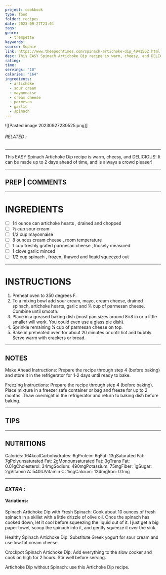 ```yaml
---
project: cookbook
type: food
folder: recipes
date: 2023-09-27T23:04
tags: 
genre:
  - trempette
keywords: 
source: Sophie
link: https://www.theepochtimes.com/spinach-artichoke-dip_4941562.html
desc: This EASY Spinach Artichoke Dip recipe is warm, cheesy, and DELICIOUS! It can be made up to 2 days ahead of time, and is always a crowd pleaser!
rating: 
time: 
servings: "10"
calories: "164"
ingredients:
  - artichoke
  - sour cream
  - mayonnaise
  - cream cheese
  - parmesan
  - garlic
  - spinach
---
```


![[Pasted image 20230927230525.png]]
###### *RELATED* : 
---
This EASY Spinach Artichoke Dip recipe is warm, cheesy, and DELICIOUS! It can be made up to 2 days ahead of time, and is always a crowd pleaser!


---
## PREP | COMMENTS



---
# INGREDIENTS

- [ ] 14 ounce can artichoke hearts , drained and chopped
- [ ] ½ cup sour cream
- [ ] 1/2 cup mayonnaise
- [ ] 8 ounces cream cheese , room temperature
- [ ] 1 cup freshly grated parmesan cheese , loosely measured
- [ ] 1 clove garlic minced
- [ ] 1/2 cup spinach , frozen, thawed and liquid squeezed out

---
# INSTRUCTIONS

1. Preheat oven to 350 degrees F.
2. To a mixing bowl add sour cream, mayo, cream cheese, drained spinach, artichoke hearts, garlic and ¾ cup of parmesan cheese. Combine until smooth.
3. Place in a greased baking dish (most pan sizes around 8×8 in or a little smaller will work. You could even use a glass pie dish).
4. Sprinkle remaining ¼ cup of parmesan cheese on top.
5. Bake in preheated oven for about 20 minutes or until hot and bubbly. Serve warm with crackers or bread.

---
## NOTES

Make Ahead Instructions: Prepare the recipe through step 4 (before baking) and store it in the refrigerator for 1-2 days until ready to bake.
  
Freezing Instructions: Prepare the recipe through step 4 (before baking). Place mixture in a freezer safe container or bag and freeze for up to 2 months. Thaw overnight in the refrigerator and return to baking dish before baking.

---
## TIPS



---
## NUTRITIONS

Calories: 164kcalCarbohydrates: 6gProtein: 6gFat: 13gSaturated Fat: 7gPolyunsaturated Fat: 2gMonounsaturated Fat: 3gTrans Fat: 0.01gCholesterol: 34mgSodium: 490mgPotassium: 75mgFiber: 1gSugar: 2gVitamin A: 540IUVitamin C: 1mgCalcium: 124mgIron: 0.1mg

---
### *EXTRA* :


#### **Variations:**

Spinach Artichoke Dip with Fresh Spinach: Cook about 10 ounces of fresh spinach in a skillet with a little drizzle of olive oil. Once the spinach has cooked down, let it cool before squeezing the liquid out of it. I just get a big paper towel, scoop the spinach into it, and gently squeeze it over the sink.

Healthy Spinach Artichoke Dip: Substitute Greek yogurt for sour cream and use low fat cream cheese.

Crockpot Spinach Artichoke Dip: Add everything to the slow cooker and cook on high for 2 hours. Stir well before serving.  

Artichoke Dip without Spinach: use this Artichoke Dip recipe.
